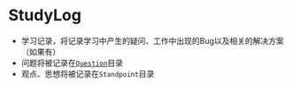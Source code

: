 # StudyLog
+ 学习记录，将记录学习中产生的疑问、工作中出现的Bug以及相关的解决方案（如果有）
+ 问题将被记录在[`Question`](tree/master/Standpoint/README.md)目录
+ 观点、思想将被记录在`Standpoint`目录
